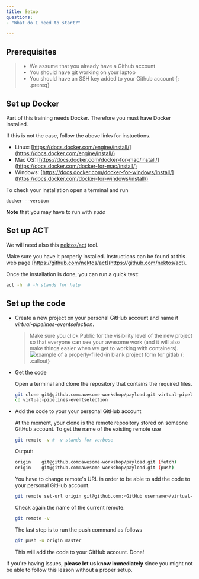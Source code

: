 ```yaml
---
title: Setup
questions:
- "What do I need to start?"

---
```

## Prerequisites
> - We assume that you already have a Github account
> - You should have git working on your laptop
> - You should have an SSH key added to your Github account
{: .prereq}

## Set up Docker

Part of this training needs Docker. Therefore you must have Docker installed. 

If this is not the case, follow the above links for instuctions.

- Linux:  [https://docs.docker.com/engine/install/](https://docs.docker.com/engine/install/)
- Mac OS:  [https://docs.docker.com/docker-for-mac/install/](https://docs.docker.com/docker-for-mac/install/)
- Windows: [https://docs.docker.com/docker-for-windows/install/](https://docs.docker.com/docker-for-windows/install/)

To check your installation open a terminal and run
  ```
  docker --version
  ```
**Note** that you may have to run with *sudo*

## Set up ACT

We will need also this [nektos/act](https://github.com/nektos/act) tool.

Make sure you have it properly installed. Instructions can be found at this web page [https://github.com/nektos/act](https://github.com/nektos/act).

Once the installation is done, you can run a quick test:
```bash
act -h  # -h stands for help
```

## Set up the code

- Create a new project on your personal GitHub account and name it *virtual-pipelines-eventselection*.

  > Make sure you click Public for the visibility level of the new project so that everyone can see your awesome work
  > (and it will also make things easier when we get to working with containers).
  > ![example of a properly-filled-in blank project form for gitlab]({{site.baseurl}}/fig/blank-project-form.png)
  {: .callout}  

- Get the code

  Open a terminal and clone the repository that contains the required files.

  ```bash
  git clone git@github.com:awesome-workshop/payload.git virtual-pipelines-eventselection
  cd virtual-pipelines-eventselection
  ```

- Add the code to your your personal GitHub account

  At the moment, your clone is the remote repository stored on someone GitHub account. To get the name of the existing remote use
  ```bash
  git remote -v # -v stands for verbose
  ```
  Output:
  ```bash
  origin	git@github.com:awesome-workshop/payload.git (fetch)
  origin	git@github.com:awesome-workshop/payload.git (push)
  ```
  
  You have to change remote's URL in order to be able to add the code to your personal GitHub account. 

  ```bash
  git remote set-url origin git@github.com:<GitHub username>/virtual-pipelines-eventselection.git
  ```
  Check again the name of the current remote:
  ```bash
  git remote -v
  ```
   
  The last step is to run the push command as follows
  ```bash
  git push -u origin master
  ```
  This will add the code to your GitHub account. Done!

<!--
## Video Tutorials
<iframe width="420" height="263" src="https://www.youtube.com/embed/NcVGX8zWzQY?list=PLKZ9c4ONm-VmmTObyNWpz4hB3Hgx8ZWSb" frameborder="0" allow="accelerometer; autoplay; encrypted-media; gyroscope; picture-in-picture" allowfullscreen></iframe>
-->

If you're having issues, **please let us know immediately**
since you might not be able to follow this lesson without a proper setup.
